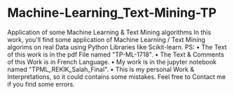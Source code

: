 # Machine-Learning_Text-Mining-TP
Application of some Machine Learning &amp; Text Mining algorithms
In this work, you'll find some application of Machine Learning / Text Mining algorims on real Data using Python Libraries like Scikit-learn.
PS: • The Text of this work is in the pdf File named "TP-ML-1718".
    • The Text & Comments of this Work is in French Language.
    • My work is in the jupyter notebook named "TPML_REKIK_Salah_Final".
    • This is my personal Work & Interpretations, so it could contains some mistakes. Feel free to Contact me if you find some errors.
